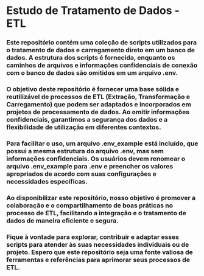 # Estudo de Tratamento de Dados - ETL

### Este repositório contém uma coleção de scripts utilizados para o tratamento de dados e carregamento direto em um banco de dados. A estrutura dos scripts é fornecida, enquanto os caminhos de arquivos e informações confidenciais de conexão com o banco de dados são omitidos em um arquivo .env.

### O objetivo deste repositório é fornecer uma base sólida e reutilizável de processos de ETL (Extração, Transformação e Carregamento) que podem ser adaptados e incorporados em projetos de processamento de dados. Ao omitir informações confidenciais, garantimos a segurança dos dados e a flexibilidade de utilização em diferentes contextos.

### Para facilitar o uso, um arquivo .env_example está incluído, que possui a mesma estrutura do arquivo .env, mas sem informações confidenciais. Os usuários devem renomear o arquivo .env_example para .env e preencher os valores apropriados de acordo com suas configurações e necessidades específicas.

### Ao disponibilizar este repositório, nosso objetivo é promover a colaboração e o compartilhamento de boas práticas no processo de ETL, facilitando a integração e o tratamento de dados de maneira eficiente e segura.

### Fique à vontade para explorar, contribuir e adaptar esses scripts para atender às suas necessidades individuais ou de projeto. Espero que este repositório seja uma fonte valiosa de ferramentas e referências para aprimorar seus processos de ETL.